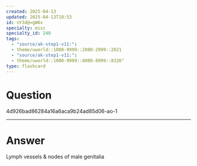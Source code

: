 ```yaml
---
created: 2025-04-13
updated: 2025-04-13T10:53
id: nY3d@=gW6v
specialty: misc
specialty_id: 240
tags:
  - "source/ak-step1-v11:": 
  - theme/uworld::1000-9999::2000-2999::2021
  - "source/ak-step1-v11:": 
  - theme/uworld::1000-9999::8000-8999::8326"
type: flashcard
---
```


# Question
4d926bad86284a16a6aca9b24ad85d06-ao-1

---

# Answer
Lymph vessels & nodes of male genitalia